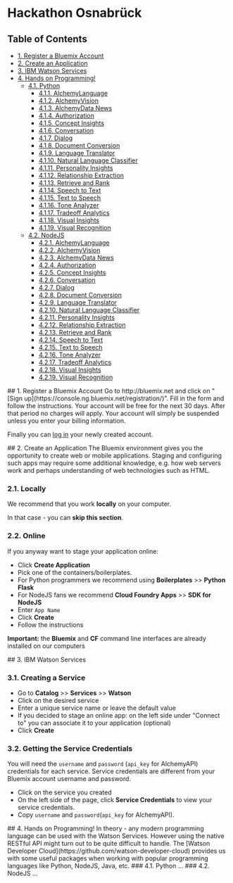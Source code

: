 # Hackathon Osnabrück

## Table of Contents
  * [1. Register a Bluemix Account](#bluemixlogin)
  * [2. Create an Application](#createapp)
  * [3. IBM Watson Services](#services)
  * [4. Hands on Programming!](#programming)
    * [4.1. Python](#python)
      * [4.1.1. AlchemyLanguage](#alchemylanguage)
      * [4.1.2. AlchemyVision](#alchemyvision)
      * [4.1.3. AlchemyData News](#alchemydata-news)
      * [4.1.4. Authorization](#authorization)
      * [4.1.5. Concept Insights](#concept-insights)
      * [4.1.6. Conversation](#conversation)
      * [4.1.7. Dialog](#dialog)
      * [4.1.8. Document Conversion](#document-conversion)
      * [4.1.9. Language Translator](#language-translator)
      * [4.1.10. Natural Language Classifier](#natural-language-classifier)
      * [4.1.11. Personality Insights](#personality-insights)
      * [4.1.12. Relationship Extraction](#relationship-extraction)
      * [4.1.13. Retrieve and Rank](#retrieve-and-rank)
      * [4.1.14. Speech to Text](#speech-to-text)
      * [4.1.15. Text to Speech](#text-to-speech)
      * [4.1.16. Tone Analyzer](#tone-analyzer)
      * [4.1.17. Tradeoff Analytics](#tradeoff-analytics)
      * [4.1.18. Visual Insights](#visual-insights)
      * [4.1.19. Visual Recognition](#visual-recognition)
    * [4.2. NodeJS](#nodejs)
      * [4.2.1. AlchemyLanguage](#alchemylanguage2)
      * [4.2.2. AlchemyVision](#alchemyvision2)
      * [4.2.3. AlchemyData News](#alchemydata-news2)
      * [4.2.4. Authorization](#authorization2)
      * [4.2.5. Concept Insights](#concept-insights2)
      * [4.2.6. Conversation](#conversation2)
      * [4.2.7. Dialog](#dialog2)
      * [4.2.8. Document Conversion](#document-conversion2)
      * [4.2.9. Language Translator](#language-translator2)
      * [4.2.10. Natural Language Classifier](#natural-language-classifier2)
      * [4.2.11. Personality Insights](#personality-insights2)
      * [4.2.12. Relationship Extraction](#relationship-extraction2)
      * [4.2.13. Retrieve and Rank](#retrieve-and-rank2)
      * [4.2.14. Speech to Text](#speech-to-text2)
      * [4.2.15. Text to Speech](#text-to-speech2)
      * [4.2.16. Tone Analyzer](#tone-analyzer2)
      * [4.2.17. Tradeoff Analytics](#tradeoff-analytics2)
      * [4.2.18. Visual Insights](#visual-insights2)
      * [4.2.19. Visual Recognition](#visual-recognition2)


<a name="bluemixlogin" />
## 1. Register a Bluemix Account
Go to http://bluemix.net and click on "[Sign up](https://console.ng.bluemix.net/registration/)". Fill in the form and follow the instructions. Your account will be free for the next 30 days. After that period no charges will apply. Your account will simply be suspended unless you enter your billing information.

Finally you can [log in](https://idaas.iam.ibm.com/) your newly created account.


<a name="createapp" />
## 2. Create an Application
The Bluemix environment gives you the opportunity to create web or mobile applications. Staging and configuring such apps may require some additional knowledge, e.g. how web servers work and perhaps understanding of web technologies such as HTML.

### 2.1. Locally
We recommend that you work **locally** on your computer.

In that case - you can **skip this section**.

### 2.2. Online
If you anyway want to stage your application online:
  - Click **Create Application**
  - Pick one of the containers/boilerplates.
   - For Python programmers we recommend using **Boilerplates** >> **Python Flask**
   - For NodeJS fans we recommend **Cloud Foundry Apps** >> **SDK for NodeJS**
  - Enter `App Name`
  - Click **Create**
  - Follow the instructions

**Important:** the **Bluemix** and **CF** command line interfaces are already installed on our computers


<a name="services" />
## 3. IBM Watson Services

### 3.1. Creating a Service
- Go to **Catalog** >> **Services** >> **Watson**
- Click on the desired service
- Enter a unique service name or leave the default value
- If you decided to stage an online app: on the left side under "Connect to" you can associate it to your application (optional)
- Click **Create**

### 3.2. Getting the Service Credentials
You will need the `username` and `password` (`api_key` for AlchemyAPI) credentials for each service. Service credentials are different from your Bluemix account username and password.

- Click on the service you created
- On the left side of the page, click **Service Credentials** to view your service credentials.
- Copy `username` and `password`(`api_key` for AlchemyAPI).

<a name="programming" />
## 4. Hands on Programming!
In theory - any modern programming language can be used with the Watson Services. However using the native RESTful API might turn out to be quite difficult to handle. The [Watson Developer Cloud](https://github.com/watson-developer-cloud) provides us with some useful packages when working with popular programming languages like Python, NodeJS, Java, etc.

<a name="python" />
### 4.1. Python
...

<a name="nodejs" />
### 4.2. NodeJS
...
